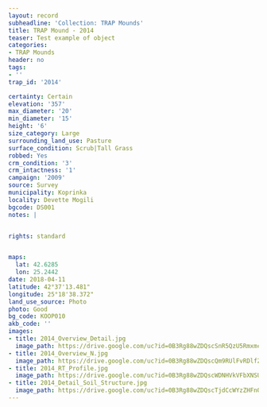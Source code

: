 ```yaml
---
layout: record
subheadline: 'Collection: TRAP Mounds'
title: TRAP Mound - 2014
teaser: Test example of object
categories:
- TRAP Mounds
header: no
tags:
- ''
trap_id: '2014'

certainty: Certain
elevation: '357'
max_diameter: '20'
min_diameter: '15'
height: '6'
size_category: Large
surrounding_land_use: Pasture
surface_condition: Scrub|Tall Grass
robbed: Yes
crm_condition: '3'
crm_intactness: '1'
campaign: '2009'
source: Survey
municipality: Koprinka
locality: Devette Mogili
bgcode: DS001
notes: |


rights: standard


maps:
  lat: 42.6285
  lon: 25.2442
date: 2018-04-11
latitude: 42°37'13.481"
longitude: 25°18'38.372"
land_use_source: Photo
photo: Good
bg_code: KOOP010
akb_code: ''
images:
- title: 2014_Overview_Detail.jpg
  image_path: https://drive.google.com/uc?id=0B3Rg88wZDQscSnR5QzU5RmxmcDQ
- title: 2014_Overview_N.jpg
  image_path: https://drive.google.com/uc?id=0B3Rg88wZDQscQm9RUlFvRDlfZms
- title: 2014_RT_Profile.jpg
  image_path: https://drive.google.com/uc?id=0B3Rg88wZDQscWDNHVkVFbXNSU1U
- title: 2014_Detail_Soil_Structure.jpg
  image_path: https://drive.google.com/uc?id=0B3Rg88wZDQscTjdCcWYzZHFnQzA
---
```

